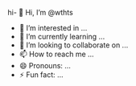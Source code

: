 hi- 👋 Hi, I’m @wthts
- 👀 I’m interested in ...
- 🌱 I’m currently learning ...
- 💞️ I’m looking to collaborate on ...
- 📫 How to reach me ...
- 😄 Pronouns: ...
- ⚡ Fun fact: ...

<!---
wthts/wthts is a ✨ special ✨ repository because its `README.md` (this file) appears on your GitHub profile.
You can click the Preview link to take a look at your changes.
--->
